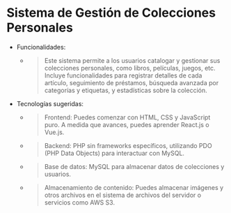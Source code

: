 # Sistema de Gestión de Colecciones Personales

- Funcionalidades:
    - > Este sistema permite a los usuarios catalogar y gestionar sus colecciones personales, como libros, películas, juegos, etc. Incluye funcionalidades para registrar detalles de cada artículo, seguimiento de préstamos, búsqueda avanzada por categorías y etiquetas, y estadísticas sobre la colección.
- Tecnologías sugeridas:
    - > Frontend: Puedes comenzar con HTML, CSS y JavaScript puro. A medida que avances, puedes aprender React.js o Vue.js.
    - > Backend: PHP sin frameworks específicos, utilizando PDO (PHP Data Objects) para interactuar con MySQL.
    - > Base de datos: MySQL para almacenar datos de colecciones y usuarios.
    - > Almacenamiento de contenido: Puedes almacenar imágenes y otros archivos en el sistema de archivos del servidor o servicios como AWS S3.